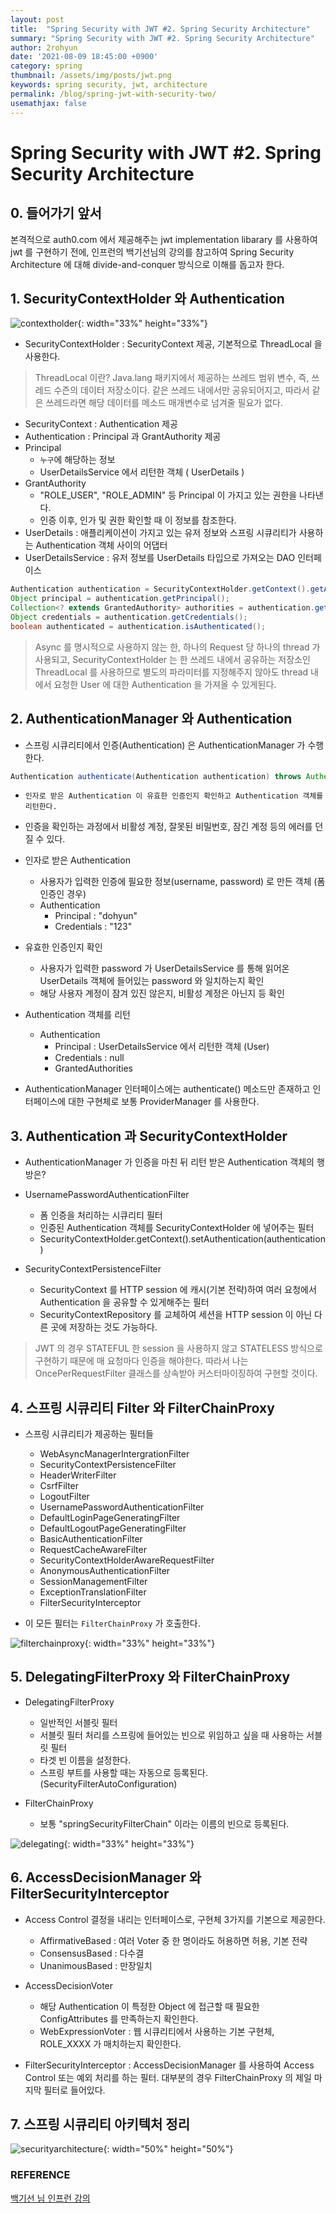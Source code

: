 ```yaml
---
layout: post
title:  "Spring Security with JWT #2. Spring Security Architecture"
summary: "Spring Security with JWT #2. Spring Security Architecture"
author: 2rohyun
date: '2021-08-09 18:45:00 +0900'
category: spring
thumbnail: /assets/img/posts/jwt.png
keywords: spring security, jwt, architecture
permalink: /blog/spring-jwt-with-security-two/
usemathjax: false
---
```


# Spring Security with JWT #2. Spring Security Architecture

## 0. 들어가기 앞서

본격적으로 auth0.com 에서 제공해주는 jwt implementation libarary 를 사용하여 jwt 를 구현하기 전에, 인프런의 백기선님의 강의를 참고하여 Spring Security Architecture 에 대해 divide-and-conquer 방식으로 이해를 돕고자 한다.

## 1. SecurityContextHolder 와 Authentication

![contextholder](/assets/img/posts/contextholder.png){: width="33%" height="33%"}

- SecurityContextHolder : SecurityContext 제공, 기본적으로 ThreadLocal 을 사용한다.

> ThreadLocal 이란? Java.lang 패키지에서 제공하는 쓰레드 범위 변수, 즉, 쓰레드 수즌의 데이터 저장소이다. 같은 쓰레드 내에서만 공유되어지고, 따라서 같은 쓰레드라면 해당 데이터를 메소드 매개변수로 넘겨줄 필요가 없다.

- SecurityContext : Authentication 제공
- Authentication : Principal 과 GrantAuthority 제공
- Principal 
    - `누구`에 해당하는 정보
    - UserDetailsService 에서 리턴한 객체 ( UserDetails )
- GrantAuthority
    - "ROLE_USER", "ROLE_ADMIN" 등 Principal 이 가지고 있는 권한을 나타낸다.
    - 인증 이후, 인가 및 권한 확인할 때 이 정보를 참조한다.
- UserDetails : 애플리케이션이 가지고 있는 유저 정보와 스프링 시큐리티가 사용하는 Authentication 객체 사이의 어댑터
- UserDetailsService : 유저 정보를 UserDetails 타입으로 가져오는 DAO 인터페이스

```java
Authentication authentication = SecurityContextHolder.getContext().getAuthentication();
Object principal = authentication.getPrincipal();
Collection<? extends GrantedAuthority> authorities = authentication.getAuthorities();
Object credentials = authentication.getCredentials();
boolean authenticated = authentication.isAuthenticated();
```

> Async 를 명시적으로 사용하지 않는 한, 하나의 Request 당 하나의 thread 가 사용되고, SecurityContextHolder 는 한 쓰레드 내에서 공유하는 저장소인 ThreadLocal 를 사용하므로 별도의 파라미터를 지정해주지 않아도 thread 내에서 요청한 User 에 대한 Authentication 을 가져올 수 있게된다.

## 2. AuthenticationManager 와 Authentication

- 스프링 시큐리티에서 인증(Authentication) 은 AuthenticationManager 가 수행한다.

```java
Authentication authenticate(Authentication authentication) throws AuthenticationException;
```

- `인자로 받은 Authentication 이 유효한 인증인지 확인하고 Authentication 객체를 리턴한다.`
- 인증을 확인하는 과정에서 비활성 계정, 잘못된 비밀번호, 잠긴 계정 등의 에러를 던질 수 있다.

- 인자로 받은 Authentication
    - 사용자가 입력한 인증에 필요한 정보(username, password) 로 만든 객체 (폼 인증인 경우)
    - Authentication
        - Principal : "dohyun"
        - Credentials : "123"

- 유효한 인증인지 확인
    - 사용자가 입력한 password 가 UserDetailsService 를 통해 읽어온 UserDetails 객체에 들어있는 password 와 일치하는지 확인
    - 해당 사용자 계정이 잠겨 있진 않은지, 비활성 계정은 아닌지 등 확인

- Authentication 객체를 리턴
    - Authentication
        - Principal : UserDetailsService 에서 리턴한 객체 (User)
        - Credentials : null
        - GrantedAuthorities

- AuthenticationManager 인터페이스에는 authenticate() 메소드만 존재하고 인터페이스에 대한 구현체로 보통 ProviderManager 를 사용한다. 

## 3. Authentication 과 SecurityContextHolder

- AuthenticationManager 가 인증을 마친 뒤 리턴 받은 Authentication 객체의 행방은?
- UsernamePasswordAuthenticationFilter
    - 폼 인증을 처리하는 시큐리티 필터
    - 인증된 Authentication 객체를 SecurityContextHolder 에 넣어주는 필터
    - SecurityContextHolder.getContext().setAuthentication(authentication)

- SecurityContextPersistenceFilter
    - SecurityContext 를 HTTP session 에 캐시(기본 전략)하여 여러 요청에서 Authentication 을 공유할 수 있게해주는 필터
    - SecurityContextRepository 를 교체하여 세션을 HTTP session 이 아닌 다른 곳에 저장하는 것도 가능하다.

> JWT 의 경우 STATEFUL 한 session 을 사용하지 않고 STATELESS 방식으로 구현하기 때문에 매 요청마다 인증을 해야한다. 따라서 나는 OncePerRequestFilter 클래스를 상속받아 커스터마이징하여 구현할 것이다.

## 4. 스프링 시큐리티 Filter 와 FilterChainProxy

- 스프링 시큐리티가 제공하는 필터들
    - WebAsyncManagerIntergrationFilter
    - SecurityContextPersistenceFilter
    - HeaderWriterFilter
    - CsrfFilter
    - LogoutFilter
    - UsernamePasswordAuthenticationFilter
    - DefaultLoginPageGeneratingFilter
    - DefaultLogoutPageGeneratingFilter
    - BasicAuthenticationFilter
    - RequestCacheAwareFilter
    - SecurityContextHolderAwareRequestFilter
    - AnonymousAuthenticationFilter
    - SessionManagementFilter
    - ExceptionTranslationFilter
    - FilterSecurityInterceptor

- 이 모든 필터는 `FilterChainProxy` 가 호출한다.

![filterchainproxy](/assets/img/posts/filterchainproxy.png){: width="33%" height="33%"}

## 5. DelegatingFilterProxy 와 FilterChainProxy

- DelegatingFilterProxy
    - 일반적인 서블릿 필터
    - 서블릿 필터 처리를 스프링에 들어있는 빈으로 위임하고 싶을 때 사용하는 서블릿 필터
    - 타겟 빈 이름을 설정한다.
    - 스프링 부트를 사용할 때는 자동으로 등록된다.(SecurityFilterAutoConfiguration)

- FilterChainProxy
    - 보통 "springSecurityFilterChain" 이라는 이름의 빈으로 등록된다.
 
![delegating](/assets/img/posts/delegating.png){: width="33%" height="33%"}

## 6. AccessDecisionManager 와 FilterSecurityInterceptor

- Access Control 결정을 내리는 인터페이스로, 구현체 3가지를 기본으로 제공한다.
    - AffirmativeBased : 여러 Voter 중 한 명이라도 허용하면 허용, 기본 전략
    - ConsensusBased : 다수결
    - UnanimousBased : 만장일치

- AccessDecisionVoter
    - 해당 Authentication 이 특정한 Object 에 접근할 때 필요한 ConfigAttributes 를 만족하는지 확인한다.
    - WebExpressionVoter : 웹 시큐리티에서 사용하는 기본 구현체, ROLE_XXXX 가 매치하는지 확인한다.

- FilterSecurityInterceptor : AccessDecisionManager 를 사용하여 Access Control 또는 예외 처리를 하는 필터. 대부분의 경우 FilterChainProxy 의 제일 마지막 필터로 들어있다.

## 7. 스프링 시큐리티 아키텍처 정리

![securityarchitecture](/assets/img/posts/securityarchitecture.png){: width="50%" height="50%"}

### REFERENCE

[백기선 님 인프런 강의](https://www.inflearn.com/course/%EB%B0%B1%EA%B8%B0%EC%84%A0-%EC%8A%A4%ED%94%84%EB%A7%81-%EC%8B%9C%ED%81%90%EB%A6%AC%ED%8B%B0/dashboard)

  
